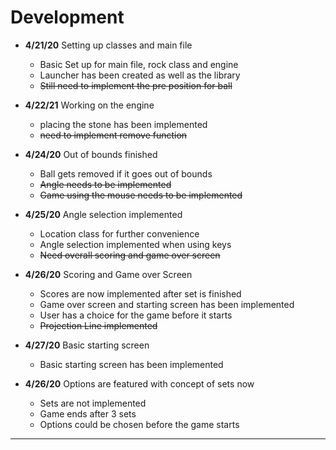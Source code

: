 # Development

 - **4/21/20** Setting up classes and main file
   - Basic Set up for main file, rock class and engine
   - Launcher has been created as well as the library
   - ~~Still need to implement the pre position for ball~~
   
 - **4/22/21** Working on the engine
   - placing the stone has been implemented
   - ~~need to implement remove function~~
   
 - **4/24/20** Out of bounds finished
   - Ball gets removed if it goes out of bounds
   - ~~Angle needs to be implemented~~   
   - ~~Game using the mouse needs to be implemented~~
   
 - **4/25/20** Angle selection implemented
   - Location class for further convenience
   - Angle selection implemented when using keys
   - ~~Need overall scoring and game over screen~~
   
 - **4/26/20** Scoring and Game over Screen 
   - Scores are now implemented after set is finished
   - Game over screen and starting screen has been implemented
   - User has a choice for the game before it starts
   - ~~Projection Line implemented~~
   
 - **4/27/20** Basic starting screen 
   - Basic starting screen has been implemented
   
 - **4/26/20** Options are featured with concept of sets now
   - Sets are not implemented
   - Game ends after 3 sets
   - Options could be chosen before the game starts

---
